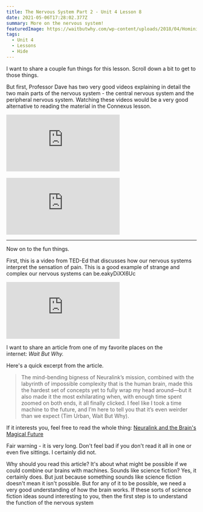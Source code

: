 ```yaml
---
title: The Nervous System Part 2 - Unit 4 Lesson 8
date: 2021-05-06T17:28:02.377Z
summary: More on the nervous system!
featuredImage: https://waitbutwhy.com/wp-content/uploads/2018/04/Hominid-brain-1-3-600x440.png
tags:
  - Unit 4
  - Lessons
  - Hide
---
```

I want to share a couple fun things for this lesson. Scroll down a bit to get to those things.

But first, Professor Dave has two very good videos explaining in detail the two main parts of the nervous system - the central nervous system and the peripheral nervous system. Watching these videos would be a very good alternative to reading the material in the Connexus lesson.

<div class="youtube-container"><iframe class="responsive-iframe" src="https://www.youtube.com/embed/Eo3Dp0h5490" frameborder="0" allow="accelerometer; autoplay; clipboard-write; encrypted-media; gyroscope; picture-in-picture" allowfullscreen></iframe></div>

<br>

<div class="youtube-container"><iframe class="responsive-iframe" src="https://www.youtube.com/embed/pDr6DDRHvUY" frameborder="0" allow="accelerometer; autoplay; clipboard-write; encrypted-media; gyroscope; picture-in-picture" allowfullscreen></iframe></div>

<hr>

Now on to the fun things.

First, this is a video from TED-Ed that discusses how our nervous systems interpret the sensation of pain. This is a good example of strange and complex our nervous systems can be.eakyDiXX6Uc

<div class="youtube-container"><iframe class="responsive-iframe" src="https://www.youtube.com/embed/eakyDiXX6Uc" frameborder="0" allow="accelerometer; autoplay; clipboard-write; encrypted-media; gyroscope; picture-in-picture" allowfullscreen></iframe></div>

I want to share an article from one of my favorite places on the internet: *Wait But Why.* 

Here's a quick excerpt from the article.

> The mind-bending bigness of Neuralink’s mission, combined with the labyrinth of impossible complexity that is the human brain, made this the hardest set of concepts yet to fully wrap my head around—but it also made it the most exhilarating when, with enough time spent zoomed on both ends, it all finally clicked. I feel like I took a time machine to the future, and I’m here to tell you that it’s even weirder than we expect (Tim Urban, Wait But Why).

If it interests you, feel free to read the whole thing: [Neuralink and the Brain's Magical Future](https://waitbutwhy.com/2017/04/neuralink-cleanversion.html)

Fair warning - it is very long. Don't feel bad if you don't read it all in one or even five sittings. I certainly did not.

Why should you read this article? It's about what might be possible if we could combine our brains with machines. Sounds like science fiction? Yes, it certainly does. But just because something sounds like science fiction doesn't mean it isn't possible. But for any of it to be possible, we need a very good understanding of how the brain works. If these sorts of science fiction ideas sound interesting to you, then the first step is to understand the function of the nervous system